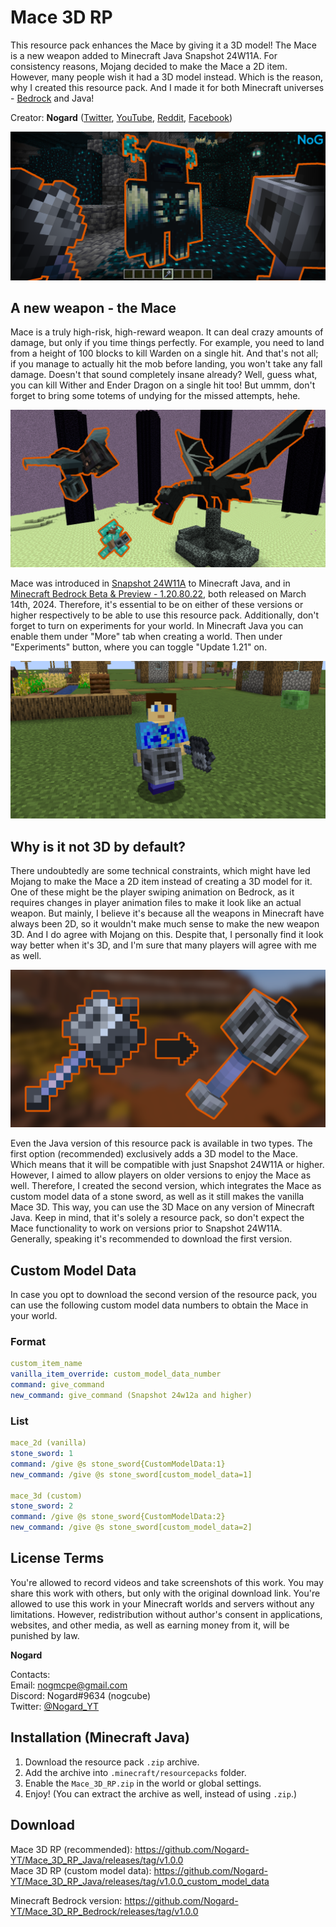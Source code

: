 # Mace 3D RP
This resource pack enhances the Mace by giving it a 3D model! The Mace is a new weapon added to Minecraft Java Snapshot 24W11A. For consistency reasons, Mojang decided to make the Mace a 2D item. However, many people wish it had a 3D model instead. Which is the reason, why I created this resource pack. And I made it for both Minecraft universes - [Bedrock](https://github.com/Nogard-YT/Mace_3D_RP_Bedrock) and Java!

Creator: **Nogard** ([Twitter](https://twitter.com/Nogard_YT), 
[YouTube](https://www.youtube.com/channel/UCPjuDppuSBB2fRiTl9UOQ5Q?sub_confirmation=1), 
[Reddit](https://www.reddit.com/user/Nogard_YT/), 
[Facebook](https://fb.me/Nogard.YT))  

![Mace](https://github.com/Nogard-YT/repo/blob/main/Mace_3D_RP_Java/images/key_art_mcpedl.png)

## A new weapon - the Mace
Mace is a truly high-risk, high-reward weapon. It can deal crazy amounts of damage, but only if you time things perfectly. For example, you need to land from a height of 100 blocks to kill Warden on a single hit. And that's not all; if you manage to actually hit the mob before landing, you won't take any fall damage. Doesn't that sound completely insane already? Well, guess what, you can kill Wither and Ender Dragon on a single hit too! But ummm, don't forget to bring some totems of undying for the missed attempts, hehe.

![Mace](https://github.com/Nogard-YT/repo/blob/main/Mace_3D_RP_Java/images/ender_dragon_elytra.png)

Mace was introduced in [Snapshot 24W11A](https://www.minecraft.net/en-us/article/minecraft-snapshot-24w11a) to Minecraft Java, and in [Minecraft Bedrock Beta & Preview - 1.20.80.22](https://www.minecraft.net/en-us/article/minecraft-preview-1-20-80-22), both released on March 14th, 2024. Therefore, it's essential to be on either of these versions or higher respectively to be able to use this resource pack. Additionally, don't forget to turn on experiments for your world. In Minecraft Java you can enable them under "More" tab when creating a world. Then under "Experiments" button, where you can toggle "Update 1.21" on. 

![Mace](https://github.com/Nogard-YT/repo/blob/main/Mace_3D_RP_Java/images/screenshot.png)

## Why is it not 3D by default?
There undoubtedly are some technical constraints, which might have led Mojang to make the Mace a 2D item instead of creating a 3D model for it. One of these might be the player swiping animation on Bedrock, as it requires changes in player animation files to make it look like an actual weapon. But mainly, I believe it's because all the weapons in Minecraft have always been 2D, so it wouldn't make much sense to make the new weapon 3D. And I do agree with Mojang on this. Despite that, I personally find it look way better when it's 3D, and I'm sure that many players will agree with me as well.

![Mace](https://github.com/Nogard-YT/repo/blob/main/Mace_3D_RP_Java/images/2d_to_3d.png)

Even the Java version of this resource pack is available in two types. The first option (recommended) exclusively adds a 3D model to the Mace. Which means that it will be compatible with just Snapshot 24W11A or higher.  
However, I aimed to allow players on older versions to enjoy the Mace as well. Therefore, I created the second version, which integrates the Mace as custom model data of a stone sword, as well as it still makes the vanilla Mace 3D. This way, you can use the 3D Mace on any version of Minecraft Java. Keep in mind, that it's solely a resource pack, so don't expect the Mace functionality to work on versions prior to Snapshot 24W11A. Generally, speaking it's recommended to download the first version.  

## Custom Model Data
In case you opt to download the second version of the resource pack, you can use the following custom model data numbers to obtain the Mace in your world.  

### Format  
```yml
custom_item_name
vanilla_item_override: custom_model_data_number
command: give_command
new_command: give_command (Snapshot 24w12a and higher)
```

### List
```yml
mace_2d (vanilla)
stone_sword: 1
command: /give @s stone_sword{CustomModelData:1}
new_command: /give @s stone_sword[custom_model_data=1]

mace_3d (custom)
stone_sword: 2
command: /give @s stone_sword{CustomModelData:2}
new_command: /give @s stone_sword[custom_model_data=2]
```

## License Terms
You're allowed to record videos and take screenshots of this work. You may share this work with others, but only with the original download link. You're allowed to use this work in your Minecraft worlds and servers without any limitations. However, redistribution without author's consent in applications, websites, and other media, as well as earning money from it, will be punished by law. 

**Nogard**

Contacts:  
Email: nogmcpe@gmail.com  
Discord: Nogard#9634 (nogcube)  
Twitter: [@Nogard_YT](https://twitter.com/@Nogard_YT)

## Installation (Minecraft Java)
1. Download the resource pack `.zip` archive.
2. Add the archive into `.minecraft/resourcepacks` folder.
5. Enable the `Mace_3D_RP.zip` in the world or global settings.
6. Enjoy! (You can extract the archive as well, instead of using `.zip`.)  

## Download
Mace 3D RP (recommended): https://github.com/Nogard-YT/Mace_3D_RP_Java/releases/tag/v1.0.0  
Mace 3D RP (custom model data): https://github.com/Nogard-YT/Mace_3D_RP_Java/releases/tag/v1.0.0_custom_model_data  

Minecraft Bedrock version: https://github.com/Nogard-YT/Mace_3D_RP_Bedrock/releases/tag/v1.0.0  
